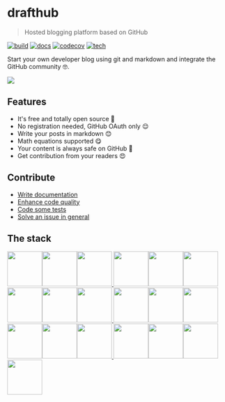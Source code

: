 # drafthub
> Hosted blogging platform based on GitHub

[![build](https://img.shields.io/github/workflow/status/drafthub/drafthub/CI)](https://github.com/drafthub/drafthub/actions)
[![docs](https://readthedocs.org/projects/drafthub/badge/?version=latest)](https://drafthub.readthedocs.io/en/latest/?badge=latest)
[![codecov](https://codecov.io/gh/drafthub/drafthub/branch/master/graph/badge.svg)](https://codecov.io/gh/drafthub/drafthub/)
[![tech](http://img.shields.io/badge/tech-stack-0690fa.svg?style=flat)](https://stackshare.io/felipelincoln/my-stack)

Start your own developer blog using git and markdown and integrate the GitHub community :nerd_face:.

[![](https://i.ibb.co/McvBBRT/drafthub-1.png)](https://drafthub.herokuapp.com)

## Features
- It's free and totally open source :thinking:
- No registration needed, GitHub OAuth only :relieved:
- Write your posts in markdown :blush:
- Math equations supported :yum:
- Your content is always safe on GitHub :smiling_face_with_three_hearts:
- Get contribution from your readers :heart_eyes:

## Contribute
- [Write documentation](https://github.com/drafthub/drafthub/milestone/1)
- [Enhance code quality](https://github.com/drafthub/drafthub/milestone/2)
- [Code some tests](#)
- [Solve an issue in general](#)

## The stack
[<img src="https://img.stackshare.io/service/1052/YMxUfyWf.png" height="80px"><img src="https://img.stackshare.io/service/993/pUBY5pVj.png" height="80px"><img src="https://img.stackshare.io/service/1101/C9QJ7V3X.png" height="80px">
<img src="https://img.stackshare.io/service/2538/kEpgHiC9.png" height="80px"><img src="https://img.stackshare.io/service/1028/ASOhU5xJ.png" height="80px"><img src="https://img.stackshare.io/service/994/4aGjtNQv.png" height="80px">
<img src="https://img.stackshare.io/service/133/3wgIDj3j.png" height="80px"><img src="https://img.stackshare.io/service/1147/markdown.png" height="80px"><img src="https://img.stackshare.io/service/1091/gunicorn.png" height="80px">
<img src="https://img.stackshare.io/service/1598/TtqoAo1V.png" height="80px"><img src="https://img.stackshare.io/service/384/OhsWgbsr.png" height="80px"><img src="https://img.stackshare.io/service/27/sBsvBbjY.png" height="80px">
<img src="https://img.stackshare.io/service/1046/git.png" height="80px"><img src="https://img.stackshare.io/service/586/n4u37v9t_400x400.png" height="80px"><img src="https://img.stackshare.io/service/3136/docker-compose.png" height="80px">
<img src="https://img.stackshare.io/service/2673/Codecov_Mark_Circle_Pink.png" height="80px"><img src="https://img.stackshare.io/service/4837/py.jpg" height="80px"><img src="https://img.stackshare.io/service/3244/1_Mr1Fy00XjPGNf1Kkp_hWtw_2x.png" height="80px"><img src="https://img.stackshare.io/service/109/-CvHThPk_400x400.jpg" height="80px">](https://stackshare.io/drafthub/drafthub)
